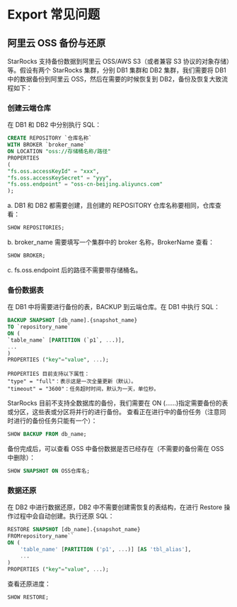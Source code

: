 # Export 常见问题

## 阿里云 OSS 备份与还原

StarRocks 支持备份数据到阿里云 OSS/AWS S3（或者兼容 S3 协议的对象存储）等。假设有两个 StarRocks 集群，分别 DB1 集群和 DB2 集群，我们需要将 DB1 中的数据备份到阿里云 OSS，然后在需要的时候恢复到 DB2，备份及恢复大致流程如下：

### 创建云端仓库

在 DB1 和 DB2 中分别执行 SQL：

```sql
CREATE REPOSITORY `仓库名称`
WITH BROKER `broker_name`
ON LOCATION "oss://存储桶名称/路径"
PROPERTIES
(
"fs.oss.accessKeyId" = "xxx",
"fs.oss.accessKeySecret" = "yyy",
"fs.oss.endpoint" = "oss-cn-beijing.aliyuncs.com"
);
```

a. DB1 和 DB2 都需要创建，且创建的 REPOSITORY 仓库名称要相同，仓库查看：

```sql
SHOW REPOSITORIES;
```

b. broker_name 需要填写一个集群中的 broker 名称，BrokerName 查看：

```sql
SHOW BROKER;
```

c. fs.oss.endpoint 后的路径不需要带存储桶名。

### 备份数据表

在 DB1 中将需要进行备份的表，BACKUP 到云端仓库。在 DB1 中执行 SQL：

```sql
BACKUP SNAPSHOT [db_name].{snapshot_name}
TO `repository_name`
ON (
`table_name` [PARTITION (`p1`, ...)],
...
)
PROPERTIES ("key"="value", ...);
```

```plain text
PROPERTIES 目前支持以下属性：
"type" = "full"：表示这是一次全量更新（默认）。
"timeout" = "3600"：任务超时时间，默认为一天，单位秒。
```

StarRocks 目前不支持全数据库的备份，我们需要在 ON (……)指定需要备份的表或分区，这些表或分区将并行的进行备份。
查看正在进行中的备份任务（注意同时进行的备份任务只能有一个）：

```sql
SHOW BACKUP FROM db_name;
```

备份完成后，可以查看 OSS 中备份数据是否已经存在（不需要的备份需在 OSS 中删除）：

```sql
SHOW SNAPSHOT ON OSS仓库名; 
```

### 数据还原

在 DB2 中进行数据还原，DB2 中不需要创建需恢复的表结构，在进行 Restore 操作过程中会自动创建。执行还原 SQL：

```sql
RESTORE SNAPSHOT [db_name].{snapshot_name}
FROMrepository_name``
ON (
    'table_name' [PARTITION ('p1', ...)] [AS 'tbl_alias'],
    ...
)
PROPERTIES ("key"="value", ...);
```

查看还原进度：

```sql
SHOW RESTORE;
```
